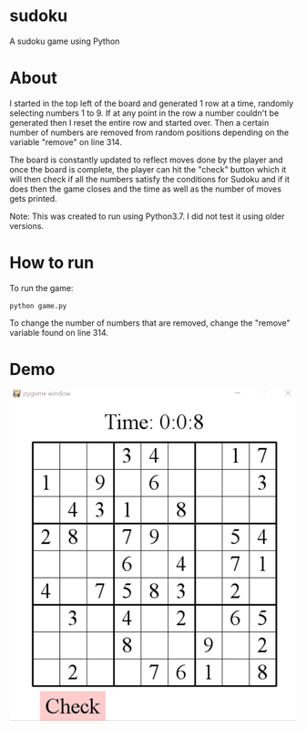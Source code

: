 # sudoku
A sudoku game using Python
# About
I started in the top left of the board and generated 1 row at a time, randomly selecting numbers 1 to 9. If at any point in the row a number couldn't be generated then I reset the entire row and started over. Then a certain number of numbers are removed from random positions depending on the variable "remove" on line 314. 

The board is constantly updated to reflect moves done by the player and once the board is complete, the player can hit the "check" button which it will then check if all the numbers satisfy the conditions for Sudoku and if it does then the game closes and the time as well as the number of moves gets printed. 

Note: This was created to run using Python3.7. I did not test it using older versions. 
# How to run
To run the game:
```
python game.py
```
To change the number of numbers that are removed, change the "remove" variable found on line 314. 
# Demo
![Demo](sudoku_demo.gif)

